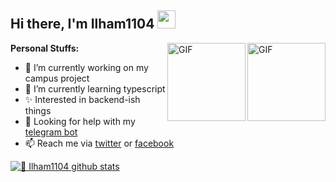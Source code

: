 ## Hi there, I'm Ilham1104 <img src="https://github.com/TheDudeThatCode/TheDudeThatCode/blob/master/Assets/Hi.gif" width="29px">

<img align="right" alt="GIF" height="125px" src="https://i.giphy.com/media/LMt9638dO8dftAjtco/200.webp" />
<img align="right" alt="GIF" height="125px" src="https://media3.giphy.com/media/ln7z2eWriiQAllfVcn/200w.webp" />

**Personal Stuffs:**
- 🔭 I’m currently working on my campus project
- 🌱 I’m currently learning typescript
- ✨ Interested in backend-ish things 
- 🤔 Looking for help with my [telegram bot](https://github.com/YogaSakti/logger-telebot)
- 📫 Reach me via [twitter](https://twitter.com/teman_bahagia) or [facebook](https://www.facebook.com/yogazacty/)


[![🦉 Ilham1104 github stats](https://github-readme-stats.vercel.app/api?username=ilham1104&show_icons=true&hide_border=true&hide=issues)](https://github.com/ilham1104)


